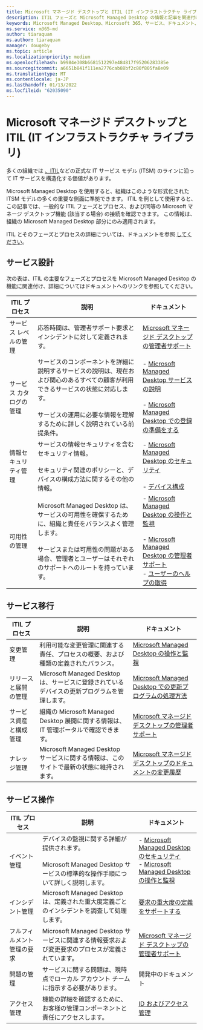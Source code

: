 ```yaml
---
title: Microsoft マネージド デスクトップと ITIL (IT インフラストラクチャ ライブラリ)
description: ITIL フェーズと Microsoft Managed Desktop の情報と記事を関連付ける
keywords: Microsoft Managed Desktop、Microsoft 365、サービス、ドキュメント、ITISM
ms.service: m365-md
author: tiaraquan
ms.author: tiaraquan
manager: dougeby
ms.topic: article
ms.localizationpriority: medium
ms.openlocfilehash: b9984e308b6681512297e484817f95206283385e
ms.sourcegitcommit: a6651b841f111ea2776cab88bf2c80f805fa8e09
ms.translationtype: MT
ms.contentlocale: ja-JP
ms.lasthandoff: 01/13/2022
ms.locfileid: "62035090"
---
```

# <a name="microsoft-managed-desktop-and-itil"></a>Microsoft マネージド デスクトップと ITIL (IT インフラストラクチャ ライブラリ)

多くの組織では [、ITIL](https://www.axelos.com/best-practice-solutions/itil)などの正式な IT サービス モデル (ITSM) のラインに沿って IT サービスを構造化する価値があります。 

Microsoft Managed Desktop を使用すると、組織はこのような形式化された ITSM モデルの多くの重要な側面に準拠できます。 ITIL を例として使用すると、この記事では、一般的な ITIL フェーズとプロセス、および同等の Microsoft マネージ デスクトップ機能 (該当する場合) の接続を確認できます。 この情報は、組織の Microsoft Managed Desktop 部分にのみ適用されます。

ITIL とそのフェーズとプロセスの詳細については、ドキュメントを参照 [してください](https://www.axelos.com/best-practice-solutions/itil)。


## <a name="service-design"></a>サービス設計

次の表は、ITIL の主要なフェーズとプロセスを Microsoft Managed Desktop の機能に関連付け、詳細についてはドキュメントへのリンクを参照してください。



|ITIL プロセス |説明  |ドキュメント |
|---------|---------|---------|
|サービス レベルの管理     | 応答時間は、管理者サポート要求とインシデントに対して定義されます。  |  [Microsoft マネージド デスクトップの管理者サポート](working-with-managed-desktop/admin-support.md)  |
|サービス カタログの管理     | サービスのコンポーネントを詳細に説明するサービスの説明は、現在および関心のあるすべての顧客が利用できるサービスの状態に対応します。<br><br>サービスの運用に必要な情報を理解するために詳しく説明されている前提条件。  | - [Microsoft Managed Desktop サービスの説明](service-description/index.md)<br><br>- [Microsoft Managed Desktop での登録の準備をする](get-ready/index.md)  |
|情報セキュリティ管理     | サービスの情報セキュリティを含むセキュリティ情報。<br><br> セキュリティ関連のポリシーと、デバイスの構成方法に関するその他の情報。   | - [Microsoft Managed Desktop のセキュリティ](service-description/security.md)<br><br>- [デバイス構成](service-description/device-policies.md)  |
|可用性の管理     |  Microsoft Managed Desktop は、サービスの可用性を確保するために、組織と責任をバランスよく管理します。<br><br>サービスまたは可用性の問題がある場合、管理者とユーザーはそれぞれのサポートへのルートを持っています。 | - [Microsoft Managed Desktop の操作と監視](service-description/operations-and-monitoring.md)<br><br>- [Microsoft Managed Desktop の管理者サポート](working-with-managed-desktop/admin-support.md)<br>- [ユーザーのヘルプの取得](working-with-managed-desktop/end-user-support.md)  |



## <a name="service-transition"></a>サービス移行


|ITIL プロセス |説明  |ドキュメント |
|---------|---------|---------|
|変更管理     | 利用可能な変更管理に関連する責任、プロセスの概要、および種類の定義されたバランス。  | [Microsoft Managed Desktop の操作と監視](service-description/operations-and-monitoring.md#change-management) |
|リリースと展開の管理     |  Microsoft Managed Desktop は、サービスに登録されているデバイスの更新プログラムを管理します。  | [Microsoft Managed Desktop での更新プログラムの処理方法](service-description/updates.md)        |
|サービス資産と構成管理     | 組織の Microsoft Managed Desktop 展開に関する情報は、IT 管理ポータルで確認できます。  | [Microsoft マネージド デスクトップの管理者サポート](working-with-managed-desktop/admin-support.md) |
|ナレッジ管理     | Microsoft Managed Desktop サービスに関する情報は、このサイトで最新の状態に維持されます。   | [Microsoft マネージド デスクトップのドキュメントの変更履歴](change-history-managed-desktop.md)        |



## <a name="service-operation"></a>サービス操作


|ITIL プロセス |説明  |ドキュメント  |
|---------|---------|---------|
|イベント管理     |  デバイスの監視に関する詳細が提供されます。<br><br>Microsoft Managed Desktop サービスの標準的な操作手順について詳しく説明します。 |  - [Microsoft Managed Desktop のセキュリティ](service-description/security.md)<br>- [Microsoft Managed Desktop の操作と監視](service-description/operations-and-monitoring.md)       |
|インシデント管理  | Microsoft Managed Desktop は、定義された重大度定義ごとのインシデントを調査して処理します。  |  [要求の重大度の定義をサポートする](working-with-managed-desktop/admin-support.md#support-request-severity-definitions)       |
|フルフィルメント管理の要求     |  Microsoft Managed Desktop サービスに関連する情報要求および変更要求のプロセスが定義されています。         |[Microsoft マネージド デスクトップの管理者サポート](working-with-managed-desktop/admin-support.md)         |
|問題の管理     | サービスに関する問題は、現時点でローカル アカウント チームに指示する必要があります。 | 開発中のドキュメント |
|アクセス管理     | 機能の詳細を確認するために、お客様の管理コンポーネントと責任にアクセスします。  | [ID およびアクセス管理](service-description/security.md#identity-and-access-management)        |
